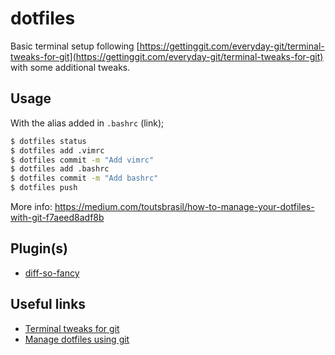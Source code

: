 # dotfiles

Basic terminal setup following [https://gettinggit.com/everyday-git/terminal-tweaks-for-git](https://gettinggit.com/everyday-git/terminal-tweaks-for-git) with some additional tweaks.

## Usage

With the alias added in `.bashrc` (link[](https://medium.com/toutsbrasil/how-to-manage-your-dotfiles-with-git-f7aeed8adf8b));

```bash
$ dotfiles status
$ dotfiles add .vimrc
$ dotfiles commit -m "Add vimrc"
$ dotfiles add .bashrc
$ dotfiles commit -m "Add bashrc"
$ dotfiles push
```

More info: https://medium.com/toutsbrasil/how-to-manage-your-dotfiles-with-git-f7aeed8adf8b

## Plugin(s)
- [diff-so-fancy](https://github.com/so-fancy/diff-so-fancy)

## Useful links

- [Terminal tweaks for git](https://gettinggit.com/everyday-git/terminal-tweaks-for-git)
- [Manage dotfiles using git](https://medium.com/toutsbrasil/how-to-manage-your-dotfiles-with-git-f7aeed8adf8b)
